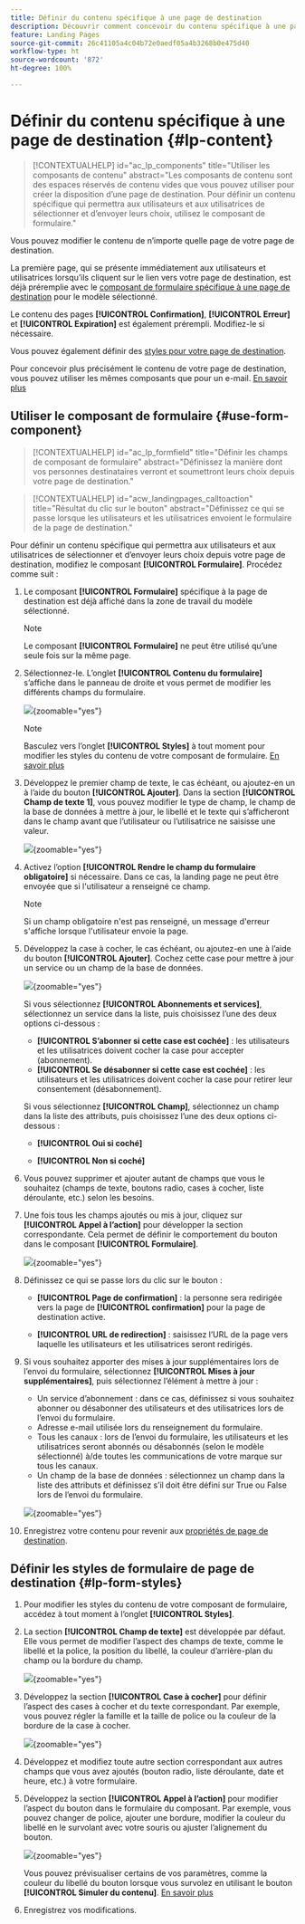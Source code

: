 ```yaml
---
title: Définir du contenu spécifique à une page de destination
description: Découvrir comment concevoir du contenu spécifique à une page de destination dans Campaign Web
feature: Landing Pages
source-git-commit: 26c41105a4c04b72e0aedf05a4b3268b0e475d40
workflow-type: ht
source-wordcount: '872'
ht-degree: 100%

---
```


# Définir du contenu spécifique à une page de destination {#lp-content}

>[!CONTEXTUALHELP]
>id="ac_lp_components"
>title="Utiliser les composants de contenu"
>abstract="Les composants de contenu sont des espaces réservés de contenu vides que vous pouvez utiliser pour créer la disposition d’une page de destination. Pour définir un contenu spécifique qui permettra aux utilisateurs et aux utilisatrices de sélectionner et d’envoyer leurs choix, utilisez le composant de formulaire."

Vous pouvez modifier le contenu de n’importe quelle page de votre page de destination.


La première page, qui se présente immédiatement aux utilisateurs et utilisatrices lorsqu’ils cliquent sur le lien vers votre page de destination, est déjà préremplie avec le [composant de formulaire spécifique à une page de destination](#use-form-component) pour le modèle sélectionné<!-- to enable users to select and submit their choices-->.

Le contenu des pages **[!UICONTROL Confirmation]**, **[!UICONTROL Erreur]** et **[!UICONTROL Expiration]** est également prérempli. Modifiez-le si nécessaire.

Vous pouvez également définir des [styles pour votre page de destination](#lp-form-styles).

Pour concevoir plus précisément le contenu de votre page de destination, vous pouvez utiliser les mêmes composants que pour un e-mail. [En savoir plus](../email/content-components.md#add-content-components)

## Utiliser le composant de formulaire {#use-form-component}

>[!CONTEXTUALHELP]
>id="ac_lp_formfield"
>title="Définir les champs de composant de formulaire"
>abstract="Définissez la manière dont vos personnes destinataires verront et soumettront leurs choix depuis votre page de destination."

>[!CONTEXTUALHELP]
>id="acw_landingpages_calltoaction"
>title="Résultat du clic sur le bouton"
>abstract="Définissez ce qui se passe lorsque les utilisateurs et les utilisatrices envoient le formulaire de la page de destination."

Pour définir un contenu spécifique qui permettra aux utilisateurs et aux utilisatrices de sélectionner et d’envoyer leurs choix depuis votre page de destination, modifiez le composant **[!UICONTROL Formulaire]**. Procédez comme suit :

1. Le composant **[!UICONTROL Formulaire]** spécifique à la page de destination est déjà affiché dans la zone de travail du modèle sélectionné.

   >[!NOTE]
   >
   >Le composant **[!UICONTROL Formulaire]** ne peut être utilisé qu’une seule fois sur la même page.

1. Sélectionnez-le. Lʼonglet **[!UICONTROL Contenu du formulaire]** s’affiche dans le panneau de droite et vous permet de modifier les différents champs du formulaire.

   ![](assets/lp-form-component.png){zoomable=&quot;yes&quot;}

   >[!NOTE]
   >
   >Basculez vers l’onglet **[!UICONTROL Styles]** à tout moment pour modifier les styles du contenu de votre composant de formulaire. [En savoir plus](#lp-form-styles)

1. Développez le premier champ de texte, le cas échéant, ou ajoutez-en un à l’aide du bouton **[!UICONTROL Ajouter]**. Dans la section **[!UICONTROL Champ de texte 1]**, vous pouvez modifier le type de champ, le champ de la base de données à mettre à jour, le libellé et le texte qui s’afficheront dans le champ avant que l’utilisateur ou l’utilisatrice ne saisisse une valeur.

   ![](assets/lp-form-text-field.png){zoomable=&quot;yes&quot;}

1. Activez l’option **[!UICONTROL Rendre le champ du formulaire obligatoire]** si nécessaire. Dans ce cas, la landing page ne peut être envoyée que si l&#39;utilisateur a renseigné ce champ.

   >[!NOTE]
   >
   >Si un champ obligatoire n&#39;est pas renseigné, un message d&#39;erreur s&#39;affiche lorsque l&#39;utilisateur envoie la page.

1. Développez la case à cocher, le cas échéant, ou ajoutez-en une à l’aide du bouton **[!UICONTROL Ajouter]**. Cochez cette case pour mettre à jour un service ou un champ de la base de données.

   ![](assets/lp-form-checkbox.png){zoomable=&quot;yes&quot;}

   Si vous sélectionnez **[!UICONTROL Abonnements et services]**, sélectionnez un service dans la liste, puis choisissez l’une des deux options ci-dessous :

   * **[!UICONTROL S’abonner si cette case est cochée]** : les utilisateurs et les utilisatrices doivent cocher la case pour accepter (abonnement).
   * **[!UICONTROL Se désabonner si cette case est cochée]** : les utilisateurs et les utilisatrices doivent cocher la case pour retirer leur consentement (désabonnement).

   Si vous sélectionnez **[!UICONTROL Champ]**, sélectionnez un champ dans la liste des attributs, puis choisissez l’une des deux options ci-dessous :

   * **[!UICONTROL Oui si coché]**<!--TBC-->

   * **[!UICONTROL Non si coché]**<!--TBC-->

1. Vous pouvez supprimer et ajouter autant de champs que vous le souhaitez (champs de texte, boutons radio, cases à cocher, liste déroulante, etc.) selon les besoins.

1. Une fois tous les champs ajoutés ou mis à jour, cliquez sur **[!UICONTROL Appel à l’action]** pour développer la section correspondante. Cela permet de définir le comportement du bouton dans le composant **[!UICONTROL Formulaire]**.

   ![](assets/lp-call-to-action.png){zoomable=&quot;yes&quot;}

1. Définissez ce qui se passe lors du clic sur le bouton :

   * **[!UICONTROL Page de confirmation]** : la personne sera redirigée vers la page de **[!UICONTROL confirmation]**  pour la page de destination active.

   * **[!UICONTROL URL de redirection]** : saisissez l’URL de la page vers laquelle les utilisateurs et les utilisatrices seront redirigés.

1. Si vous souhaitez apporter des mises à jour supplémentaires lors de l’envoi du formulaire, sélectionnez **[!UICONTROL Mises à jour supplémentaires]**, puis sélectionnez l’élément à mettre à jour :
   * Un service d’abonnement : dans ce cas, définissez si vous souhaitez abonner ou désabonner des utilisateurs et des utilisatrices lors de l’envoi du formulaire.
   * Adresse e-mail utilisée lors du renseignement du formulaire.
   * Tous les canaux : lors de l’envoi du formulaire, les utilisateurs et les utilisatrices seront abonnés ou désabonnés (selon le modèle sélectionné) à/de toutes les communications de votre marque sur tous les canaux.
   * Un champ de la base de données : sélectionnez un champ dans la liste des attributs et définissez s’il doit être défini sur True ou False lors de l’envoi du formulaire.

   ![](assets/lp-form-additionnal-updates.png){zoomable=&quot;yes&quot;}

1. Enregistrez votre contenu pour revenir aux [propriétés de page de destination](create-lp.md#create-landing-page).

## Définir les styles de formulaire de page de destination {#lp-form-styles}

1. Pour modifier les styles du contenu de votre composant de formulaire, accédez à tout moment à l’onglet **[!UICONTROL Styles]**.

1. La section **[!UICONTROL Champ de texte]** est développée par défaut. Elle vous permet de modifier l’aspect des champs de texte, comme le libellé et la police, la position du libellé, la couleur d’arrière-plan du champ ou la bordure du champ.

   ![](assets/lp-text-styles.png){zoomable=&quot;yes&quot;}

1. Développez la section **[!UICONTROL Case à cocher]** pour définir l’aspect des cases à cocher et du texte correspondant. Par exemple, vous pouvez régler la famille et la taille de police ou la couleur de la bordure de la case à cocher.

   ![](assets/lp-checkbox-style.png){zoomable=&quot;yes&quot;}

1. Développez et modifiez toute autre section correspondant aux autres champs que vous avez ajoutés (bouton radio, liste déroulante, date et heure, etc.) à votre formulaire.

1. Développez la section **[!UICONTROL Appel à l’action]** pour modifier l’aspect du bouton dans le formulaire du composant. Par exemple, vous pouvez changer de police, ajouter une bordure, modifier la couleur du libellé en le survolant avec votre souris ou ajuster lʼalignement du bouton.

   ![](assets/lp-call-to-action-style.png){zoomable=&quot;yes&quot;}

   Vous pouvez prévisualiser certains de vos paramètres, comme la couleur du libellé du bouton lorsque vous survolez en utilisant le bouton **[!UICONTROL Simuler du contenu]**. [En savoir plus](create-lp.md#test-landing-page)

1. Enregistrez vos modifications.
